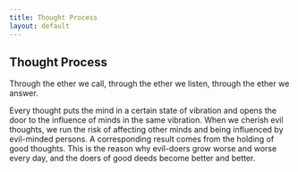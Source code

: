 ```yaml
---
title: Thought Process
layout: default
---
```


## Thought Process

Through the ether we call, through the ether we listen, through the ether we answer.

Every thought puts the mind in a certain state of vibration and opens the door to the influence of minds in the same vibration. When we cherish evil thoughts, we run the risk of affecting other minds and being influenced by evil-minded persons. A corresponding result comes from the holding of good thoughts. This is the reason why evil-doers grow worse and worse every day, and the doers of good deeds become better and better.
